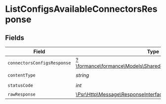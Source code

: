 # ListConfigsAvailableConnectorsResponse


## Fields

| Field                                                                                                           | Type                                                                                                            | Required                                                                                                        | Description                                                                                                     |
| --------------------------------------------------------------------------------------------------------------- | --------------------------------------------------------------------------------------------------------------- | --------------------------------------------------------------------------------------------------------------- | --------------------------------------------------------------------------------------------------------------- |
| `connectorsConfigsResponse`                                                                                     | [?\formance\formance\Models\Shared\ConnectorsConfigsResponse](../../models/shared/ConnectorsConfigsResponse.md) | :heavy_minus_sign:                                                                                              | OK                                                                                                              |
| `contentType`                                                                                                   | *string*                                                                                                        | :heavy_check_mark:                                                                                              | N/A                                                                                                             |
| `statusCode`                                                                                                    | *int*                                                                                                           | :heavy_check_mark:                                                                                              | N/A                                                                                                             |
| `rawResponse`                                                                                                   | [\Psr\Http\Message\ResponseInterface](https://www.php-fig.org/psr/psr-7/#33-psrhttpmessageresponseinterface)    | :heavy_minus_sign:                                                                                              | N/A                                                                                                             |